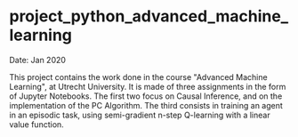 # project_python_advanced_machine_learning

Date: Jan 2020

This project contains the work done in the course "Advanced Machine Learning", at Utrecht University.
It is made of three assignments in the form of Jupyter Notebooks.
The first two focus on Causal Inference, and on the implementation of the PC Algorithm.
The third consists in training an agent in an episodic task, using semi-gradient n-step Q-learning with a linear value function.
